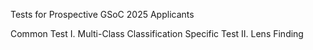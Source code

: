 Tests for Prospective GSoC 2025 Applicants


Common Test I. Multi-Class Classification
Specific Test II. Lens Finding
